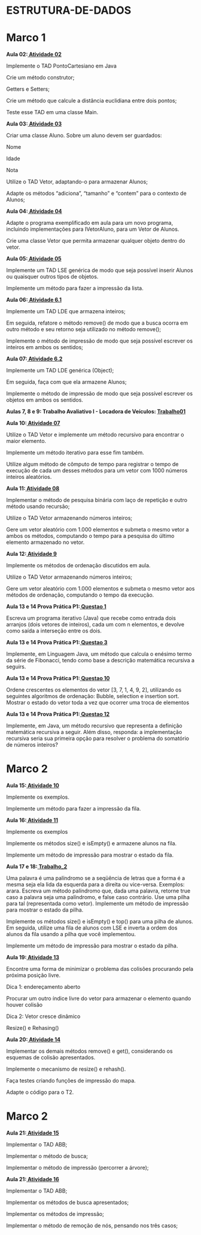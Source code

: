 # ESTRUTURA-DE-DADOS

# Marco 1

**Aula 02:[ Atividade 02](Revisao)**

Implemente o TAD PontoCartesiano em Java 

Crie um método construtor;

Getters e Setters;

Crie um método que calcule a distância euclidiana entre dois pontos;

Teste esse TAD em uma classe Main.

**Aula 03:[ Atividade 03](Exercicio_02)**

Criar uma classe Aluno. Sobre um aluno devem ser guardados:

Nome

Idade

Nota

Utilize o TAD Vetor, adaptando-o para armazenar Alunos;

Adapte os métodos “adiciona”, “tamanho” e “contem” para o contexto de Alunos;

**Aula 04:[ Atividade 04](Vetor)**

Adapte o programa exemplificado em aula para um novo programa, incluindo implementações para IVetorAluno,  para um Vetor de Alunos.

Crie uma classe Vetor que permita armazenar qualquer objeto dentro do vetor.

**Aula 05:[ Atividade 05](Atividade_5)**

Implemente um TAD LSE genérica de modo que seja possível inserir Alunos ou quaisquer outros tipos de objetos.

Implemente um método para fazer a impressão da lista.
   
**Aula 06:[ Atividade 6.1](LDE_de_inteiros)**

Implemente um TAD LDE que armazena inteiros;

Em seguida, refatore o método remove() de modo que a busca ocorra em outro método e seu retorno seja utilizado no método remove();

Implemente o método de impressão de modo que seja possível escrever os inteiros em ambos os sentidos;

**Aula 07:[ Atividade 6.2](LDE_Objet)**
 
Implemente um TAD LDE genérica (Object);
      
Em seguida, faça com que ela armazene Alunos;
      
Implemente o método de impressão de modo que seja possível escrever os objetos em ambos os sentidos.

**Aulas 7, 8 e 9: Trabalho Avaliativo I - Locadora de Veículos: [Trabalho01](Trabalho01)**

**Aula 10:[ Atividade 07](Recursividade)**
      
Utilize o TAD Vetor e implemente um método recursivo para encontrar o maior elemento.
      
Implemente um método iterativo para esse fim também.
      
Utilize algum método de cômputo de tempo para registrar o tempo de execução de cada um desses métodos para um vetor com 1000 números inteiros aleatórios.
      
**Aula 11:[ Atividade 08](Busca_linear_e_binaria)**
 
Implementar o método de pesquisa binária com laço de repetição e outro método usando recursão;

Utilize o TAD Vetor armazenando números inteiros;

Gere um vetor aleatório com 1.000 elementos e submeta o mesmo vetor a ambos os métodos, computando o tempo para a pesquisa do último elemento armazenado no vetor.
     
**Aula 12:[ Atividade 9](Ordenacão_Básica)**
 
Implemente os métodos de ordenação discutidos em aula.

Utilize o TAD Vetor armazenando números inteiros;
 
Gere um vetor aleatório com 1.000 elementos e submeta o mesmo vetor aos métodos de ordenação, computando o tempo da execução.
      
**Aula 13 e 14 Prova Prática P1:[ Questao 1](Questao1)**
  
Escreva um programa iterativo (Java) que recebe como entrada dois arranjos (dois vetores de inteiros), cada um com n elementos, e devolve como saída a interseção entre os dois. 
      
**Aula 13 e 14 Prova Prática P1:[ Questao 3](Questao3)**
   
Implemente, em Linguagem Java, um método que calcula o enésimo termo da série de Fibonacci, tendo como base a descrição matemática recursiva a seguirs. 
                   
**Aula 13 e 14 Prova Prática P1:[ Questao 10](Questao10)**
 
Ordene crescentes os elementos do vetor [3, 7, 1, 4, 9, 2], utilizando os seguintes algoritmos de ordenação: Bubble, selection e insertion sort. Mostrar o estado do vetor toda a vez que ocorrer uma troca de elementos
  
**Aula 13 e 14 Prova Prática P1:[ Questao 12](Questao12)**
 
Implemente, em Java, um método recursivo que representa a definição matemática recursiva a seguir. Além disso, responda: a implementação recursiva seria sua primeira opção para resolver o problema do somatório de números inteiros?   
 
# Marco 2

**Aula 15:[ Atividade 10](Filas_vetor)**
 
Implemente os exemplos.

Implemente um método para fazer a impressão da fila.

**Aula 16:[ Atividade 11](Fila_lde)**
 
Implemente os exemplos

Implemente os métodos size() e isEmpty() e armazene alunos na fila.

Implemente um método de impressão para mostrar o estado da fila.

**Aula 17 e 18:[ Trabalho_2](Trabalho_2)**
 
Uma palavra é uma palíndromo se a seqüência de letras que a forma é a mesma seja ela lida da esquerda para a direita ou vice-versa. Exemplos: arara. Escreva um método palíndromo que, dada uma palavra, retorne true caso a palavra seja uma palíndromo, e false caso contrário. Use uma pilha para tal (representada como vetor). Implemente um método de impressão para mostrar o estado da pilha.

Implemente os métodos size() e isEmpty() e top() para uma pilha de alunos. Em seguida, utilize uma fila de alunos com LSE e inverta a ordem dos alunos da fila usando a pilha que você implementou.

Implemente um método de impressão para mostrar o estado da pilha.

**Aula 19:[ Atividade 13](Mapa_Vetor)**

Encontre uma forma de minimizar o problema das colisões procurando pela próxima posição livre. 

Dica 1: endereçamento aberto

Procurar um outro índice livre do vetor para armazenar o elemento quando houver colisão

Dica 2: Vetor cresce dinâmico

Resize() e Rehasing()

**Aula 20:[ Atividade 14](Mapa_lse)**

Implementar os demais métodos remove() e get(), considerando os esquemas de colisão apresentados.

Implemente o mecanismo de resize() e rehash().

Faça testes criando funções de impressão do mapa.

Adapte o código para o T2.

# Marco 2

**Aula 21:[ Atividade 15](Arvore)**

Implementar o TAD ABB;

Implementar o método de busca;

Implementar o método de impressão (percorrer a árvore);

**Aula 21:[ Atividade 16](Remocao_Arvore)**

Implementar o TAD ABB;

Implementar os métodos de busca apresentados;

Implementar os métodos de impressão;

Implementar o método de remoção de nós, pensando nos três casos;
